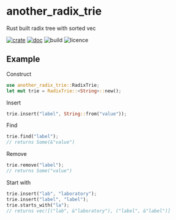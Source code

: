 # another_radix_trie
Rust built radix tree with sorted vec

[![crate](https://img.shields.io/badge/crates.io-0.1.0-orange)](https://crates.io/crates/another_radix_trie)
[![doc](https://img.shields.io/badge/docs-0.1.0-blue)](https://docs.rs/another_radix_trie/0.1.0/another_radix_trie/)
![build](https://img.shields.io/badge/build-passing-success)
![licence](https://img.shields.io/badge/licence-MIT-informational)

## Example

Construct
```rust
use another_radix_trie::RadixTrie;
let mut trie = RadixTrie::<String>::new();
```

Insert
```rust
trie.insert("label", String::from("value"));
```

Find
```rust
trie.find("label");
// returns Some(&"value")
```

Remove
```rust
trie.remove("label");
// returns Some("value")
```

Start with
```rust
trie.insert("lab", "laboratory");
trie.insert("label", "label");
trie.starts_with("la");
// returns vec![("lab", &"laboratory"), ("label", &"label")]
```
